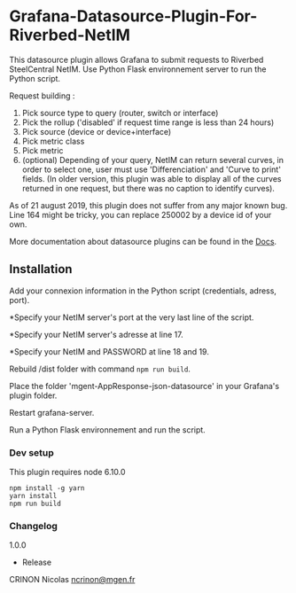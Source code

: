 # Grafana-Datasource-Plugin-For-Riverbed-NetIM
  This datasource plugin allows Grafana to submit requests to Riverbed SteelCentral NetIM.
  Use Python Flask environnement server to run the Python script.
  
Request building :
1) Pick source type to query (router, switch or interface)
2) Pick the rollup ('disabled' if request time range is less than 24 hours)
3) Pick source (device or device+interface)
4) Pick metric class
5) Pick metric
6) (optional) Depending of your query, NetIM can return several curves, in order to select one, user must use 'Differenciation' and 'Curve to print' fields. (In older version, this plugin was able to display all of the curves returned in one request, but there was no caption to identify curves).

As of 21 august 2019, this plugin does not suffer from any major known bug.
Line 164 might be tricky, you can replace 250002 by a device id of your own.

More documentation about datasource plugins can be found in the [Docs](https://github.com/grafana/grafana/blob/master/docs/sources/plugins/developing/datasources.md).


## Installation

Add your connexion information in the Python script (credentials, adress, port).

   *Specify your NetIM server's port at the very last line of the script.
   
   *Specify your NetIM server's adresse at line 17.
   
   *Specify your NetIM and PASSWORD at line 18 and 19.
   
Rebuild /dist folder with command ```npm run build```.

Place the folder 'mgent-AppResponse-json-datasource' in your Grafana's plugin folder.

Restart grafana-server.

Run a Python Flask environnement and run the script.


### Dev setup

This plugin requires node 6.10.0

```
npm install -g yarn
yarn install
npm run build
```

### Changelog

1.0.0
- Release

CRINON Nicolas ncrinon@mgen.fr
